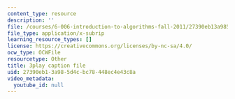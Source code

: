 ```yaml
---
content_type: resource
description: ''
file: /courses/6-006-introduction-to-algorithms-fall-2011/27390eb13a985d4cbc78448ec4e43c8a_ENyox7kNKeY.vtt
file_type: application/x-subrip
learning_resource_types: []
license: https://creativecommons.org/licenses/by-nc-sa/4.0/
ocw_type: OCWFile
resourcetype: Other
title: 3play caption file
uid: 27390eb1-3a98-5d4c-bc78-448ec4e43c8a
video_metadata:
  youtube_id: null
---
```

